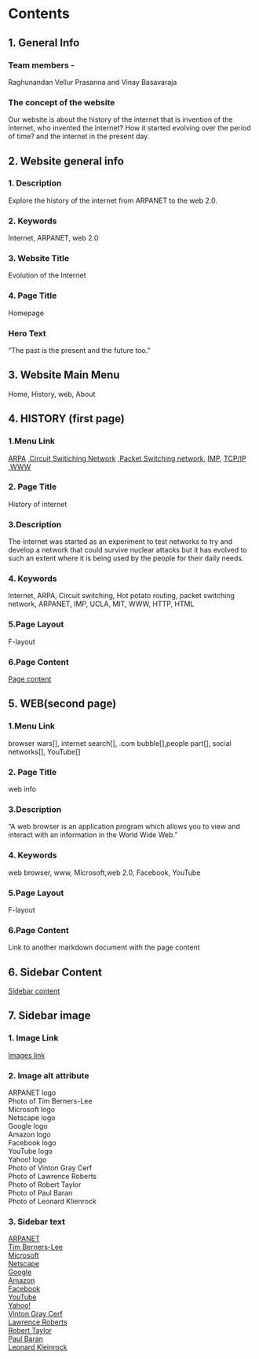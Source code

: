 # Contents
## 1. General Info
### Team members - 
Raghunandan Vellur Prasanna and Vinay Basavaraja
### The concept of the website
Our website is about the history of the internet that is invention of the internet, who invented the internet?  How it started evolving over the period of time? and the internet in the present day. 
## 2. Website general info
### 1.	Description
Explore the history of the internet from ARPANET to the web 2.0.
### 2.  Keywords
Internet, ARPANET, web 2.0 
### 3. Website Title
Evolution of the Internet
### 4.	Page Title
Homepage
### Hero Text
“The past is the present and the future too.”
## 3. Website Main Menu
Home, History, web, About
## 4. HISTORY (first page)
### 1.Menu Link 
[ARPA]() ,[Circuit Switiching Network]() ,[Packet Switching network](), [IMP](), [TCP/IP]() ,[WWW]()
### 2. Page Title
History of internet
### 3.Description 
The internet was started as an experiment to test networks to try and develop a network that could survive nuclear attacks but it has evolved to such an extent where it is being used by the people for their daily needs. 
### 4. Keywords
Internet, ARPA, Circuit switching, Hot potato routing, packet switching network, ARPANET, IMP, UCLA, MIT, WWW, HTTP, HTML
### 5.Page Layout
F-layout
### 6.Page Content
[Page content](https://github.com/vinayb004/website_outline/blob/page-one/page-one%20content.md)
## 5. WEB(second page)
### 1.Menu Link 
browser wars[], internet search[], .com bubble[],people part[], social networks[], YouTube[]
### 2. Page Title
web info
### 3.Description 
“A web browser is an application program which allows you to view and interact with an information in the World Wide Web.”  
### 4. Keywords
web browser, www, Microsoft,web 2.0, Facebook, YouTube
### 5.Page Layout
F-layout
### 6.Page Content
Link to another markdown document with the page content
## 6. Sidebar Content
[Sidebar content](https://github.com/Raghuvp01/website_outline/blob/page-one/Sidebar%20content.md)
## 7. Sidebar image
### 1. Image Link
[Images link](https://github.com/Raghuvp01/website_outline/tree/page-one/Images/Sidebar_Images)
### 2. Image alt attribute
ARPANET logo    
Photo of Tim Berners-Lee  
Microsoft logo    
Netscape logo    
Google logo    
Amazon logo    
Facebook logo    
YouTube logo    
Yahoo! logo    
Photo of Vinton Gray Cerf  
Photo of Lawrence Roberts  
Photo of Robert Taylor  
Photo of Paul Baran  
Photo of Leonard Klienrock  
### 3. Sidebar text
[ARPANET](https://github.com/Raghuvp01/website_outline/blob/page-one/Sidebar%20content.md##ARPANET)</br>
[Tim Berners-Lee]()</br>
[Microsoft]()</br>
[Netscape]()</br>
[Google]()</br>
[Amazon]()</br>
[Facebook]()</br>
[YouTube]()</br>
[Yahoo!]()</br>
[Vinton Gray Cerf]()</br>
[Lawrence Roberts]()</br>
[Robert Taylor]()</br>
[Paul Baran]()</br>
[Leonard Kleinrock]()
